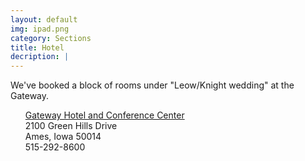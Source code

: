 ```yaml
---
layout: default
img: ipad.png
category: Sections
title: Hotel
decription: |
---
```


We've booked a block of rooms under "Leow/Knight wedding" at the Gateway.

<ul style="list-style:none;">
  <li><a href="http://gatewayames.com/">Gateway Hotel and Conference Center</a></li>
  <li>2100 Green Hills Drive</li>
  <li>Ames, Iowa 50014</li>
  <li>515-292-8600</li>
</ul>

